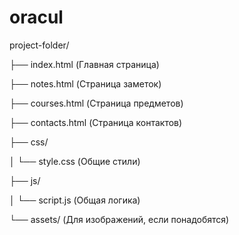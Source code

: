 # oracul
project-folder/

├── index.html          (Главная страница)

├── notes.html          (Страница заметок)

├── courses.html        (Страница предметов)

├── contacts.html       (Страница контактов)

├── css/

│   └── style.css       (Общие стили)

├── js/

│   └── script.js       (Общая логика)

└── assets/             (Для изображений, если понадобятся)
